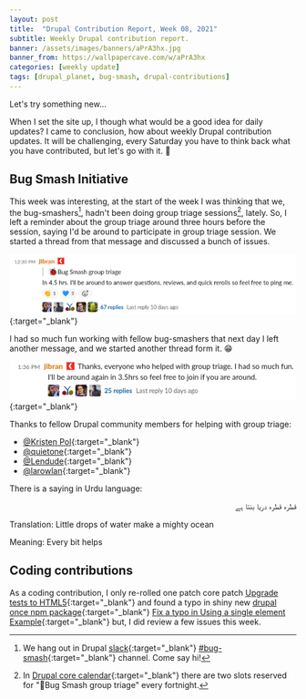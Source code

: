 ```yaml
---
layout: post
title:  "Drupal Contribution Report, Week 08, 2021"
subtitle: Weekly Drupal contribution report.
banner: /assets/images/banners/aPrA3hx.jpg
banner_from: https://wallpapercave.com/w/aPrA3hx
categories: [weekly update]
tags: [drupal_planet, bug-smash, drupal-contributions]
---
```


Let's try something new...

When I set the site up, I though what would be a good idea for daily updates? I came to conclusion, how about weekly
Drupal contribution updates. It will be challenging, every Saturday you have to think back what you have contributed,
but let's go with it. 🙂

## Bug Smash Initiative

This week was interesting, at the start of the week I was thinking that we, the bug-smashers[^1], hadn't been doing
group triage sessions[^2], lately. So, I left a reminder about the group triage around three hours before the session,
saying I'd be around to participate in group triage session. We started a thread from that message and discussed a
bunch of issues.

[![Bug smash group triage session reminder](../assets/images/posts/Screenshot_from_2021-03-06_22-34-29.png)][bug-smash-group-triage-sessions-reminder-thread]{:target="_blank"}

I had so much fun working with fellow bug-smashers that next day I left another message, and we started another thread
form it. 😁

[![Follow up bug smash group triage session](../assets/images/posts/Screenshot_from_2021-03-06_22-59-12.png)][follow-up-bug-smash-group-triage-session]{:target="_blank"}

Thanks to fellow Drupal community members for helping with group triage:

* [@Kristen Pol][kristen-pol]{:target="_blank"}
* [@quietone][quietone]{:target="_blank"}
* [@Lendude][Lendude]{:target="_blank"}
* [@larowlan][larowlan]{:target="_blank"}

There is a saying in Urdu language: 
<div dir="rtl">
قطرہ قطرہ دریا بنتا ہے
</div>

Translation: Little drops of water make a mighty ocean

Meaning: Every bit helps

## Coding contributions

As a coding contribution, I only re-rolled one patch core patch [Upgrade tests to HTML5][2441373-71]{:target="_blank"}
and found a typo in shiny new [drupal once npm package][drupal-once]{:target="_blank"}
[Fix a typo in Using a single element Example][3199794]{:target="_blank"} but, I did review a few issues this week.

[drupal-slack]: https://www.drupal.org/slack
[bug-smash]: https://drupal.slack.com/archives/C014QES6HSQ
[drupal-core-calendar]: https://calendar.google.com/calendar/embed?src=drupalcorecalendar%40association.drupal.org&ctz=Australia%2FSydney
[bug-smash-group-triage-sessions-reminder-thread]: https://drupal.slack.com/archives/C014QES6HSQ/p1614043805006600
[follow-up-bug-smash-group-triage-session]: https://drupal.slack.com/archives/C014QES6HSQ/p1614134164024800
[kristen-pol]: https://www.drupal.org/u/kristen-pol
[quietone]: https://www.drupal.org/u/quietone
[Lendude]: https://www.drupal.org/u/lendude
[larowlan]: https://www.drupal.org/u/larowlan
[2441373-71]: https://www.drupal.org/project/drupal/issues/2441373#comment-14010708
[drupal-once]: https://www.drupal.org/project/once
[3199794]: https://www.drupal.org/project/once/issues/3199794

[^1]: We hang out in Drupal [slack][drupal-slack]{:target="_blank"} [#bug-smash][bug-smash]{:target="_blank"} channel. Come say hi!

[^2]: In [Drupal core calendar][drupal-core-calendar]{:target="_blank"} there are two slots reserved for "🐞Bug Smash group triage" every fortnight.
